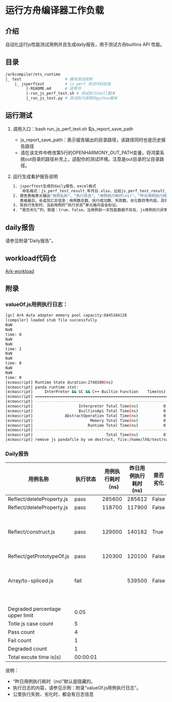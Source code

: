 # 运行方舟编译器工作负载

## 介绍

自动化运行js性能测试用例并且生成daily报告，用于测试方舟builtins API 性能。

## 目录

```bash
/arkcompiler/ets_runtime
│_ test                   # 模块测试用例
    |_ jsperftest         # js perf 测试代码目录
		 |-README.md      # 说明书
		 |-run_js_perf_test.sh # 测试执行shell脚本
		 |_run_js_test.py # 测试执行调用的python脚本
```

## 运行测试
1) 调用入口：bash run_js_perf_test.sh $js_report_save_path
   * js_report_save_path：表示报告输出的目录路径，该路径同时也是历史报告路径
   * 请在该文件中修改第5行的OPENHARMONY_OUT_PATH变量，将鸿蒙系统out目录的路径补充上，适配你的测试环境。注意是out目录的父目录路径。
   
3) 运行生成看护报告说明
    ```bash
    1. jsperftest生成的daily报告，excel格式
    	命名格式：js_perf_test_result_年月日.xlsx，比如js_perf_test_result_20231206.xlsx。
    2. 报告表格表头输出"用例名称"、"执行状态"、"用例执行耗时(ns)"、"昨日用例执行耗时(ns)"、"是否劣化"、"执行日志"、"备注"；
       表格最后，会追加汇总信息：用例数总数、执行成功数、失败数，劣化数目等内容。具体内容，请参见附录“daily报告”。
    3. 有执行失败时，当前用例的“执行状态”单元格内容会标记。
    4. “是否劣化”列，取值：true，false。当用例前一天性能数据不存在、js用例执行异常、执行失败，都归于没有劣化。
    ```

## daily报告

请参见附录"Daily报告"。

## workload代码仓

  [Ark-workload](https://gitee.com/dov1s/arkjs-perf-test/tree/builtins_test1110/)

## 附录

### valueOf.js用例执行日志：

```bash
[gc] Ark Auto adapter memory pool capacity:6845104128
[compiler] loaded stub file successfully
NaN
NaN
time: 0
NaN
NaN
time: 2
NaN
NaN
time: 0
NaN
NaN
time: 0
[ecmascript] Runtime State duration:2740100(ns)
[ecmascript] panda runtime stat:
[ecmascript]     InterPreter && GC && C++ Builtin Function    Time(ns)       Count MaxTime(ns) AvgTime(ns)
[ecmascript] =====================================================================================================================
[ecmascript] ---------------------------------------------------------------------------------------------------------------------
[ecmascript]                    Interpreter Total Time(ns)           0
[ecmascript]                    BuiltinsApi Total Time(ns)           0
[ecmascript]              AbstractOperation Total Time(ns)           0
[ecmascript]                         Memory Total Time(ns)           0
[ecmascript]                        Runtime Total Time(ns)           0
[ecmascript] ---------------------------------------------------------------------------------------------------------------------
[ecmascript]                                Total Time(ns)           0
[ecmascript] remove js pandafile by vm destruct, file:/home/lhb/test/valueOf.abc
```

### Daily报告

| 用例名称                        | 执行状态 | 用例执行耗时（ns) | 昨日用例执行耗时(ns) | 是否劣化 | 执行日志                                        | 备注                             |
| ------------------------------- | -------- | ----------------- | -------------------- | -------- | ----------------------------------------------- | -------------------------------- |
| Reflect/deleteProperty.js       | pass     | 285600            | 285612               | False    |                                                 |                                  |
| Reflect/deleteProperty.js       | pass     | 118700            | 117900               | False    |                                                 |                                  |
| Reflect/construct.js            | pass     | 129000            | 140182               | True     | [gc] Ark Auto adapter memory pool capacity..... | last day excute time(ns): 140182 |
| Reflect/getPrototypeOf.js       | pass     | 120300            | 120100               | False    |                                                 |                                  |
| Array/to-spliced.js             | fail     |                   | 539500               | False    | [gc] Ark Auto adapter memory pool capacity..... |                                  |
|                                 |          |                   |                      |          |                                                 |                                  |
|                                 |          |                   |                      |          |                                                 |                                  |
| Degraded percentage upper limit | 0.05     |                   |                      |          |                                                 |                                  |
| Totle js case count             | 5        |                   |                      |          |                                                 |                                  |
| Pass count                      | 4        |                   |                      |          |                                                 |                                  |
| Fail count                      | 1        |                   |                      |          |                                                 |                                  |
| Degraded count                  | 1        |                   |                      |          |                                                 |                                  |
| Total excute time is(s)         | 00:00:01 |                   |                      |          |                                                 |                                  |

说明：

- “昨日用例执行耗时（ns)”默认是隐藏的。
- 执行日志的内容，请参见示例：附录“valueOf.js用例执行日志”。
- 公里执行失败、劣化时，都会有日志信息
